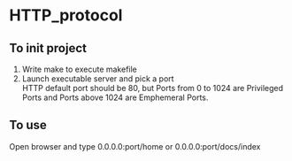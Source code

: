 # HTTP_protocol
## To init project
  1. Write make to execute makefile
  2. Launch executable server and pick a port
<br/>HTTP default port should be 80, but Ports from 0 to 1024 are Privileged Ports and Ports above 1024 are Emphemeral Ports.
  
 ## To use
   Open browser and type 0.0.0.0:port/home or 0.0.0.0:port/docs/index
